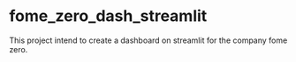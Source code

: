 # fome_zero_dash_streamlit
This project intend to create a dashboard on streamlit for the company fome zero.
